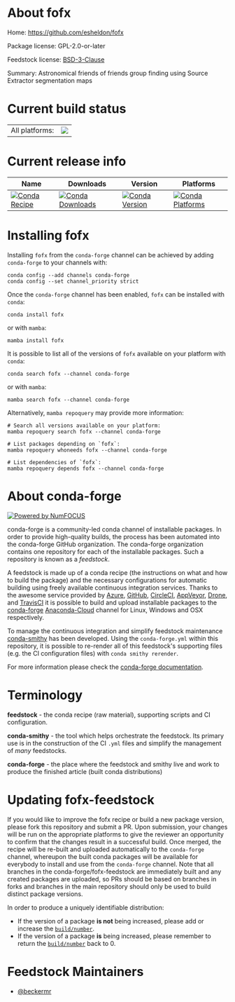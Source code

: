 About fofx
==========

Home: https://github.com/esheldon/fofx

Package license: GPL-2.0-or-later

Feedstock license: [BSD-3-Clause](https://github.com/conda-forge/fofx-feedstock/blob/main/LICENSE.txt)

Summary: Astronomical friends of friends group finding using Source Extractor segmentation maps

Current build status
====================


<table><tr><td>All platforms:</td>
    <td>
      <a href="https://dev.azure.com/conda-forge/feedstock-builds/_build/latest?definitionId=17689&branchName=main">
        <img src="https://dev.azure.com/conda-forge/feedstock-builds/_apis/build/status/fofx-feedstock?branchName=main">
      </a>
    </td>
  </tr>
</table>

Current release info
====================

| Name | Downloads | Version | Platforms |
| --- | --- | --- | --- |
| [![Conda Recipe](https://img.shields.io/badge/recipe-fofx-green.svg)](https://anaconda.org/conda-forge/fofx) | [![Conda Downloads](https://img.shields.io/conda/dn/conda-forge/fofx.svg)](https://anaconda.org/conda-forge/fofx) | [![Conda Version](https://img.shields.io/conda/vn/conda-forge/fofx.svg)](https://anaconda.org/conda-forge/fofx) | [![Conda Platforms](https://img.shields.io/conda/pn/conda-forge/fofx.svg)](https://anaconda.org/conda-forge/fofx) |

Installing fofx
===============

Installing `fofx` from the `conda-forge` channel can be achieved by adding `conda-forge` to your channels with:

```
conda config --add channels conda-forge
conda config --set channel_priority strict
```

Once the `conda-forge` channel has been enabled, `fofx` can be installed with `conda`:

```
conda install fofx
```

or with `mamba`:

```
mamba install fofx
```

It is possible to list all of the versions of `fofx` available on your platform with `conda`:

```
conda search fofx --channel conda-forge
```

or with `mamba`:

```
mamba search fofx --channel conda-forge
```

Alternatively, `mamba repoquery` may provide more information:

```
# Search all versions available on your platform:
mamba repoquery search fofx --channel conda-forge

# List packages depending on `fofx`:
mamba repoquery whoneeds fofx --channel conda-forge

# List dependencies of `fofx`:
mamba repoquery depends fofx --channel conda-forge
```


About conda-forge
=================

[![Powered by
NumFOCUS](https://img.shields.io/badge/powered%20by-NumFOCUS-orange.svg?style=flat&colorA=E1523D&colorB=007D8A)](https://numfocus.org)

conda-forge is a community-led conda channel of installable packages.
In order to provide high-quality builds, the process has been automated into the
conda-forge GitHub organization. The conda-forge organization contains one repository
for each of the installable packages. Such a repository is known as a *feedstock*.

A feedstock is made up of a conda recipe (the instructions on what and how to build
the package) and the necessary configurations for automatic building using freely
available continuous integration services. Thanks to the awesome service provided by
[Azure](https://azure.microsoft.com/en-us/services/devops/), [GitHub](https://github.com/),
[CircleCI](https://circleci.com/), [AppVeyor](https://www.appveyor.com/),
[Drone](https://cloud.drone.io/welcome), and [TravisCI](https://travis-ci.com/)
it is possible to build and upload installable packages to the
[conda-forge](https://anaconda.org/conda-forge) [Anaconda-Cloud](https://anaconda.org/)
channel for Linux, Windows and OSX respectively.

To manage the continuous integration and simplify feedstock maintenance
[conda-smithy](https://github.com/conda-forge/conda-smithy) has been developed.
Using the ``conda-forge.yml`` within this repository, it is possible to re-render all of
this feedstock's supporting files (e.g. the CI configuration files) with ``conda smithy rerender``.

For more information please check the [conda-forge documentation](https://conda-forge.org/docs/).

Terminology
===========

**feedstock** - the conda recipe (raw material), supporting scripts and CI configuration.

**conda-smithy** - the tool which helps orchestrate the feedstock.
                   Its primary use is in the construction of the CI ``.yml`` files
                   and simplify the management of *many* feedstocks.

**conda-forge** - the place where the feedstock and smithy live and work to
                  produce the finished article (built conda distributions)


Updating fofx-feedstock
=======================

If you would like to improve the fofx recipe or build a new
package version, please fork this repository and submit a PR. Upon submission,
your changes will be run on the appropriate platforms to give the reviewer an
opportunity to confirm that the changes result in a successful build. Once
merged, the recipe will be re-built and uploaded automatically to the
`conda-forge` channel, whereupon the built conda packages will be available for
everybody to install and use from the `conda-forge` channel.
Note that all branches in the conda-forge/fofx-feedstock are
immediately built and any created packages are uploaded, so PRs should be based
on branches in forks and branches in the main repository should only be used to
build distinct package versions.

In order to produce a uniquely identifiable distribution:
 * If the version of a package **is not** being increased, please add or increase
   the [``build/number``](https://docs.conda.io/projects/conda-build/en/latest/resources/define-metadata.html#build-number-and-string).
 * If the version of a package **is** being increased, please remember to return
   the [``build/number``](https://docs.conda.io/projects/conda-build/en/latest/resources/define-metadata.html#build-number-and-string)
   back to 0.

Feedstock Maintainers
=====================

* [@beckermr](https://github.com/beckermr/)

